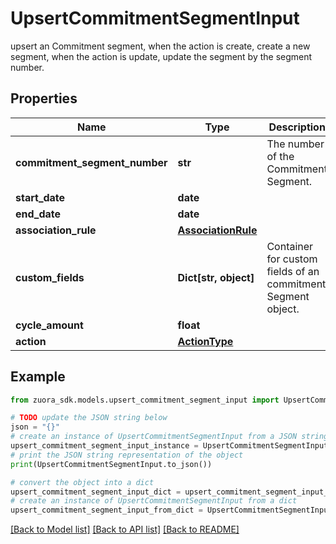 # UpsertCommitmentSegmentInput

upsert an Commitment segment, when the action is create, create a new segment, when the action is update, update the segment by the segment number.

## Properties

Name | Type | Description | Notes
------------ | ------------- | ------------- | -------------
**commitment_segment_number** | **str** | The number of the Commitment Segment. | 
**start_date** | **date** |  | 
**end_date** | **date** |  | 
**association_rule** | [**AssociationRule**](AssociationRule.md) |  | [optional] 
**custom_fields** | **Dict[str, object]** | Container for custom fields of an commitment Segment object. | [optional] 
**cycle_amount** | **float** |  | 
**action** | [**ActionType**](ActionType.md) |  | 

## Example

```python
from zuora_sdk.models.upsert_commitment_segment_input import UpsertCommitmentSegmentInput

# TODO update the JSON string below
json = "{}"
# create an instance of UpsertCommitmentSegmentInput from a JSON string
upsert_commitment_segment_input_instance = UpsertCommitmentSegmentInput.from_json(json)
# print the JSON string representation of the object
print(UpsertCommitmentSegmentInput.to_json())

# convert the object into a dict
upsert_commitment_segment_input_dict = upsert_commitment_segment_input_instance.to_dict()
# create an instance of UpsertCommitmentSegmentInput from a dict
upsert_commitment_segment_input_from_dict = UpsertCommitmentSegmentInput.from_dict(upsert_commitment_segment_input_dict)
```
[[Back to Model list]](../README.md#documentation-for-models) [[Back to API list]](../README.md#documentation-for-api-endpoints) [[Back to README]](../README.md)


